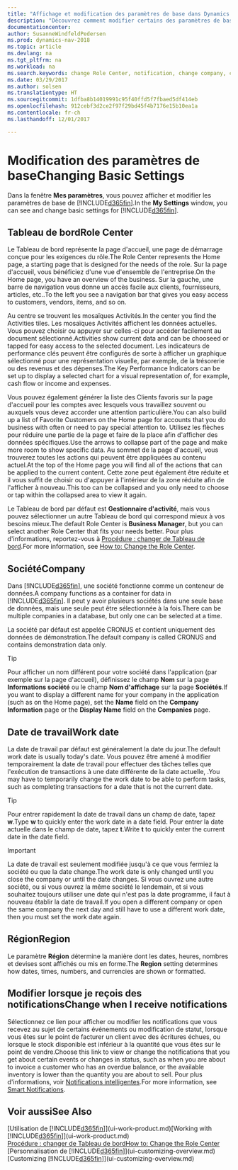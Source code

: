 ```yaml
---
title: "Affichage et modification des paramètres de base dans Dynamics NAV"
description: "Découvrez comment modifier certains des paramètres de base de Dynamics NAV, par exemple, le Tableau de bord, la société, ou la date de travail."
documentationcenter: 
author: SusanneWindfeldPedersen
ms.prod: dynamics-nav-2018
ms.topic: article
ms.devlang: na
ms.tgt_pltfrm: na
ms.workload: na
ms.search.keywords: change Role Center, notification, change company, change work date
ms.date: 03/29/2017
ms.author: solsen
ms.translationtype: HT
ms.sourcegitcommit: 1dfba8b14019991c95f40ffd5f7fbaed5df414eb
ms.openlocfilehash: 912cebf3d2ce2f97f29bd45f4b7176e15b10ea1a
ms.contentlocale: fr-ch
ms.lasthandoff: 12/01/2017

---
```

# <a name="changing-basic-settings"></a><span data-ttu-id="86716-103">Modification des paramètres de base</span><span class="sxs-lookup"><span data-stu-id="86716-103">Changing Basic Settings</span></span>
<span data-ttu-id="86716-104">Dans la fenêtre **Mes paramètres**, vous pouvez afficher et modifier les paramètres de base de [!INCLUDE[d365fin](includes/d365fin_md.md)].</span><span class="sxs-lookup"><span data-stu-id="86716-104">In the **My Settings** window, you can see and change basic settings for [!INCLUDE[d365fin](includes/d365fin_md.md)].</span></span>  

## <a name="role-center"></a><span data-ttu-id="86716-105">Tableau de bord</span><span class="sxs-lookup"><span data-stu-id="86716-105">Role Center</span></span>
<span data-ttu-id="86716-106">Le Tableau de bord représente la page d'accueil, une page de démarrage conçue pour les exigences du rôle.</span><span class="sxs-lookup"><span data-stu-id="86716-106">The Role Center represents the Home page, a starting page that is designed for the needs of the role.</span></span> <span data-ttu-id="86716-107">Sur la page d'accueil, vous bénéficiez d'une vue d'ensemble de l'entreprise.</span><span class="sxs-lookup"><span data-stu-id="86716-107">On the Home page, you have an overview of the business.</span></span> <span data-ttu-id="86716-108">Sur la gauche, une barre de navigation vous donne un accès facile aux clients, fournisseurs, articles, etc..</span><span class="sxs-lookup"><span data-stu-id="86716-108">To the left you see a navigation bar that gives you easy access to customers, vendors, items, and so on.</span></span>

<span data-ttu-id="86716-109">Au centre se trouvent les mosaïques Activités.</span><span class="sxs-lookup"><span data-stu-id="86716-109">In the center you find the Activities tiles.</span></span> <span data-ttu-id="86716-110">Les mosaïques Activités affichent les données actuelles. Vous pouvez choisir ou appuyer sur celles-ci pour accéder facilement au document sélectionné.</span><span class="sxs-lookup"><span data-stu-id="86716-110">Activities show current data and can be chooseed or tapped for easy access to the selected document.</span></span> <span data-ttu-id="86716-111">Les indicateurs de performance clés peuvent être configurés de sorte à afficher un graphique sélectionné pour une représentation visuelle, par exemple, de la trésorerie ou des revenus et des dépenses.</span><span class="sxs-lookup"><span data-stu-id="86716-111">The Key Performance Indicators can be set up to display a selected chart for a visual representation of, for example, cash flow or income and expenses.</span></span>

<span data-ttu-id="86716-112">Vous pouvez également générer la liste des Clients favoris sur la page d'accueil pour les comptes avec lesquels vous travaillez souvent ou auxquels vous devez accorder une attention particulière.</span><span class="sxs-lookup"><span data-stu-id="86716-112">You can also build up a list of Favorite Customers on the Home page for accounts that you do business with often or need to pay special attention to.</span></span> <span data-ttu-id="86716-113">Utilisez les flèches pour réduire une partie de la page et faire de la place afin d'afficher des données spécifiques.</span><span class="sxs-lookup"><span data-stu-id="86716-113">Use the arrows to collapse part of the page and make more room to show specific data.</span></span> <span data-ttu-id="86716-114">Au sommet de la page d'accueil, vous trouverez toutes les actions qui peuvent être appliquées au contenu actuel.</span><span class="sxs-lookup"><span data-stu-id="86716-114">At the top of the Home page you will find all of the actions that can be applied to the current content.</span></span> <span data-ttu-id="86716-115">Cette zone peut également être réduite et il vous suffit de choisir ou d'appuyer à l'intérieur de la zone réduite afin de l'afficher à nouveau.</span><span class="sxs-lookup"><span data-stu-id="86716-115">This too can be collapsed and you only need to choose or tap within the collapsed area to view it again.</span></span>

<span data-ttu-id="86716-116">Le Tableau de bord par défaut est **Gestionnaire d'activité**, mais vous pouvez sélectionner un autre Tableau de bord qui correspond mieux à vos besoins mieux.</span><span class="sxs-lookup"><span data-stu-id="86716-116">The default Role Center is **Business Manager**, but you can select another Role Center that fits your needs better.</span></span> <span data-ttu-id="86716-117">Pour plus d'informations, reportez-vous à [Procédure : changer de Tableau de bord](change-role.md).</span><span class="sxs-lookup"><span data-stu-id="86716-117">For more information, see [How to: Change the Role Center](change-role.md).</span></span>

## <a name="company"></a><span data-ttu-id="86716-118">Société</span><span class="sxs-lookup"><span data-stu-id="86716-118">Company</span></span>
<span data-ttu-id="86716-119">Dans [!INCLUDE[d365fin](includes/d365fin_md.md)], une société fonctionne comme un conteneur de données.</span><span class="sxs-lookup"><span data-stu-id="86716-119">A company functions as a container for data in [!INCLUDE[d365fin](includes/d365fin_md.md)].</span></span> <span data-ttu-id="86716-120">Il peut y avoir plusieurs sociétés dans une seule base de données, mais une seule peut être sélectionnée à la fois.</span><span class="sxs-lookup"><span data-stu-id="86716-120">There can be multiple companies in a database, but only one can be selected at a time.</span></span>

<span data-ttu-id="86716-121">La société par défaut est appelée CRONUS et contient uniquement des données de démonstration.</span><span class="sxs-lookup"><span data-stu-id="86716-121">The default company is called CRONUS and contains demonstration data only.</span></span>

> [!TIP]  
>   <span data-ttu-id="86716-122">Pour afficher un nom différent pour votre société dans l'application (par exemple sur la page d'accueil), définissez le champ **Nom** sur la page **Informations société** ou le champ **Nom d'affichage** sur la page **Sociétés**.</span><span class="sxs-lookup"><span data-stu-id="86716-122">If you want to display a different name for your company in the application (such as on the Home page), set the **Name** field on the **Company Information** page or the **Display Name** field on the **Companies** page.</span></span>  

## <a name="work-date"></a><span data-ttu-id="86716-123">Date de travail</span><span class="sxs-lookup"><span data-stu-id="86716-123">Work date</span></span>
<span data-ttu-id="86716-124">La date de travail par défaut est généralement la date du jour.</span><span class="sxs-lookup"><span data-stu-id="86716-124">The default work date is usually today's date.</span></span> <span data-ttu-id="86716-125">Vous pouvez être amené à modifier temporairement la date de travail pour effectuer des tâches telles que l'exécution de transactions à une date différente de la date actuelle, .</span><span class="sxs-lookup"><span data-stu-id="86716-125">You may have to temporarily change the work date to be able to perform tasks, such as completing transactions for a date that is not the current date.</span></span>

> [!TIP]  
>   <span data-ttu-id="86716-126">Pour entrer rapidement la date de travail dans un champ de date, tapez **w**.</span><span class="sxs-lookup"><span data-stu-id="86716-126">Type **w** to quickly enter the work date in a date field.</span></span> <span data-ttu-id="86716-127">Pour entrer la date actuelle dans le champ de date, tapez **t**.</span><span class="sxs-lookup"><span data-stu-id="86716-127">Write **t** to quickly enter the current date in the date field.</span></span>

> [!IMPORTANT]  
>   <span data-ttu-id="86716-128">La date de travail est seulement modifiée jusqu'à ce que vous fermiez la société ou que la date change.</span><span class="sxs-lookup"><span data-stu-id="86716-128">The work date is only changed until you close the company or until the date changes.</span></span> <span data-ttu-id="86716-129">Si vous ouvrez une autre société, ou si vous ouvrez la même société le lendemain, et si vous souhaitez toujours utiliser une date qui n'est pas la date programme, il faut à nouveau établir la date de travail.</span><span class="sxs-lookup"><span data-stu-id="86716-129">If you open a different company or open the same company the next day and still have to use a different work date, then you must set the work date again.</span></span>

## <a name="region"></a><span data-ttu-id="86716-130">Région</span><span class="sxs-lookup"><span data-stu-id="86716-130">Region</span></span>
<span data-ttu-id="86716-131">Le paramètre **Région** détermine la manière dont les dates, heures, nombres et devises sont affichés ou mis en forme.</span><span class="sxs-lookup"><span data-stu-id="86716-131">The **Region** setting determines how dates, times, numbers, and currencies are shown or formatted.</span></span>   

## <a name="change-when-i-receive-notifications"></a><span data-ttu-id="86716-132">Modifier lorsque je reçois des notifications</span><span class="sxs-lookup"><span data-stu-id="86716-132">Change when I receive notifications</span></span>
<span data-ttu-id="86716-133">Sélectionnez ce lien pour afficher ou modifier les notifications que vous recevez au sujet de certains événements ou modification de statut, lorsque vous êtes sur le point de facturer un client avec des écritures échues, ou lorsque le stock disponible est inférieur à la quantité que vous êtes sur le point de vendre.</span><span class="sxs-lookup"><span data-stu-id="86716-133">Choose this link to view or change the notifications that you get about certain events or changes in status, such as when you are about to invoice a customer who has an overdue balance, or the available inventory is lower than the quantity you are about to sell.</span></span> <span data-ttu-id="86716-134">Pour plus d'informations, voir [Notifications intelligentes](ui-smart-notifications.md).</span><span class="sxs-lookup"><span data-stu-id="86716-134">For more information, see [Smart Notifications](ui-smart-notifications.md).</span></span>

## <a name="see-also"></a><span data-ttu-id="86716-135">Voir aussi</span><span class="sxs-lookup"><span data-stu-id="86716-135">See Also</span></span>
<span data-ttu-id="86716-136">[Utilisation de [!INCLUDE[d365fin](includes/d365fin_md.md)]](ui-work-product.md)</span><span class="sxs-lookup"><span data-stu-id="86716-136">[Working with [!INCLUDE[d365fin](includes/d365fin_md.md)]](ui-work-product.md)</span></span>  
[<span data-ttu-id="86716-137">Procédure : changer de Tableau de bord</span><span class="sxs-lookup"><span data-stu-id="86716-137">How to: Change the Role Center</span></span>](change-role.md)  
<span data-ttu-id="86716-138">[Personnalisation de [!INCLUDE[d365fin](includes/d365fin_md.md)]](ui-customizing-overview.md)</span><span class="sxs-lookup"><span data-stu-id="86716-138">[Customizing [!INCLUDE[d365fin](includes/d365fin_md.md)]](ui-customizing-overview.md)</span></span>  

